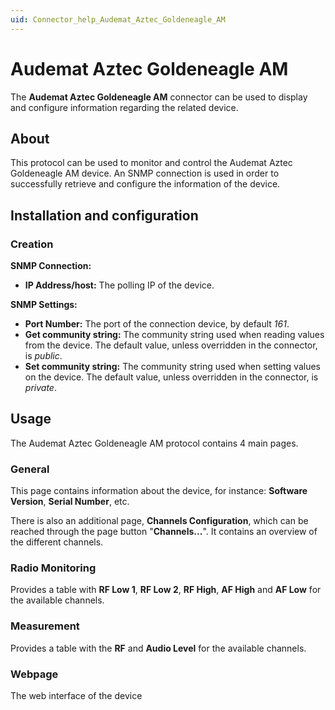 ```yaml
---
uid: Connector_help_Audemat_Aztec_Goldeneagle_AM
---
```


# Audemat Aztec Goldeneagle AM

The **Audemat Aztec Goldeneagle AM** connector can be used to display and configure information regarding the related device.

## About

This protocol can be used to monitor and control the Audemat Aztec Goldeneagle AM device. An SNMP connection is used in order to successfully retrieve and configure the information of the device.

## Installation and configuration

### Creation

**SNMP Connection:**

- **IP Address/host:** The polling IP of the device.

**SNMP Settings:**

- **Port Number:** The port of the connection device, by default *161*.
- **Get community string:** The community string used when reading values from the device. The default value, unless overridden in the connector, is *public*.
- **Set community string:** The community string used when setting values on the device. The default value, unless overridden in the connector, is *private*.

## Usage

The Audemat Aztec Goldeneagle AM protocol contains 4 main pages.

### General

This page contains information about the device, for instance: **Software Version**, **Serial Number**, etc.

There is also an additional page, **Channels Configuration**, which can be reached through the page button "**Channels...**". It contains an overview of the different channels.

### Radio Monitoring

Provides a table with **RF Low 1**, **RF Low 2**, **RF High**, **AF High** and **AF Low** for the available channels.

### Measurement

Provides a table with the **RF** and **Audio Level** for the available channels.

### Webpage

The web interface of the device

